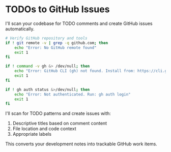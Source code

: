# TODOs to GitHub Issues

I'll scan your codebase for TODO comments and create GitHub issues automatically.

```bash
# Verify GitHub repository and tools
if ! git remote -v | grep -q github.com; then
    echo "Error: No GitHub remote found"
    exit 1
fi

if ! command -v gh &> /dev/null; then
    echo "Error: GitHub CLI (gh) not found. Install from: https://cli.github.com"
    exit 1
fi

if ! gh auth status &>/dev/null; then
    echo "Error: Not authenticated. Run: gh auth login"
    exit 1
fi
```

I'll scan for TODO patterns and create issues with:
1. Descriptive titles based on comment content
2. File location and code context
3. Appropriate labels

This converts your development notes into trackable GitHub work items.